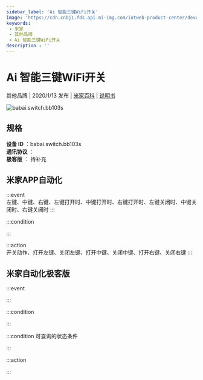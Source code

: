 ```yaml
---
sidebar_label: 'Ai 智能三键WiFi开关'
image: 'https://cdn.cnbj1.fds.api.mi-img.com/iotweb-product-center/developer_1577330530746AL7il8Li.png?GalaxyAccessKeyId=AKVGLQWBOVIRQ3XLEW&Expires=9223372036854775807&Signature=YNnZWlStUdviiK14v/EulSWA6S0='
keywords: 
 - 米家
 - 其他品牌
 - Ai 智能三键WiFi开关
description : ''
---
```

# Ai 智能三键WiFi开关

其他品牌 | 2020/1/13 发布 | [米家百科](https://home.mi.com/webapp/content/baike/product/index.html?model=babai.switch.bb103s) | [说明书](https://home.mi.com/views/introduction.html?model=babai.switch.bb103s&region=cn)

![babai.switch.bb103s](https://cdn.cnbj1.fds.api.mi-img.com/iotweb-product-center/developer_1577330530746AL7il8Li.png?GalaxyAccessKeyId=AKVGLQWBOVIRQ3XLEW&Expires=9223372036854775807&Signature=YNnZWlStUdviiK14v/EulSWA6S0=)

## 规格  
> 
**设备 ID** ：babai.switch.bb103s  
**通讯协议** ：  
**极客版**  ： 待补充 


## 米家APP自动化  

:::event  
左键、中键、右键、左键打开时、中键打开时、右键打开时、左键关闭时、中键关闭时、右键关闭时
:::

:::condition  

:::

:::action   
开关动作、打开左键、关闭左键、打开中键、关闭中键、打开右键、关闭右键
:::

## 米家自动化极客版  

:::event  

:::

:::condition  

:::

:::condition 可查询的状态条件  

:::

:::action  

:::

        
